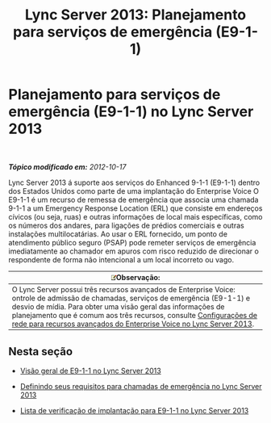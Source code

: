 ﻿---
title: 'Lync Server 2013: Planejamento para serviços de emergência (E9-1-1)'
TOCTitle: Planejamento para serviços de emergência (E9-1-1)
ms:assetid: 0a76f97b-474a-4bc1-8cd3-28c7e2bb57b9
ms:mtpsurl: https://technet.microsoft.com/pt-br/library/Gg398154(v=OCS.15)
ms:contentKeyID: 49305830
ms.date: 05/19/2016
mtps_version: v=OCS.15
ms.translationtype: HT
---

# Planejamento para serviços de emergência (E9-1-1) no Lync Server 2013

 

_**Tópico modificado em:** 2012-10-17_

Lync Server 2013 á suporte aos serviços do Enhanced 9-1-1 (E9-1-1) dentro dos Estados Unidos como parte de uma implantação do Enterprise Voice O E9-1-1 é um recurso de remessa de emergência que associa uma chamada 9-1-1 a um Emergency Response Location (ERL) que consiste em endereços cívicos (ou seja, ruas) e outras informações de local mais específicas, como os números dos andares, para ligações de prédios comerciais e outras instalações multilocatárias. Ao usar o ERL fornecido, um ponto de atendimento público seguro (PSAP) pode remeter serviços de emergência imediatamente ao chamador em apuros com risco reduzido de direcionar o respondente de forma não intencional a um local incorreto ou vago.

<table>
<thead>
<tr class="header">
<th><img src="images/Gg425756.note(OCS.15).gif" title="note" alt="note" />Observação:</th>
</tr>
</thead>
<tbody>
<tr class="odd">
<td>O Lync Server possui três recursos avançados de Enterprise Voice: ontrole de admissão de chamadas, serviços de emergência (E9-1-1) e desvio de mídia. Para obter uma visão geral das informações de planejamento que é comum aos três recursos, consulte <a href="lync-server-2013-network-settings-for-the-advanced-enterprise-voice-features.md">Configurações de rede para recursos avançados do Enterprise Voice no Lync Server 2013</a>.</td>
</tr>
</tbody>
</table>


## Nesta seção

  - [Visão geral de E9-1-1 no Lync Server 2013](lync-server-2013-overview-of-e9-1-1.md)

  - [Definindo seus requisitos para chamadas de emergência no Lync Server 2013](lync-server-2013-defining-your-requirements-for-emergency-calls.md)

  - [Lista de verificação de implantação para E9-1-1 no Lync Server 2013](lync-server-2013-deployment-checklist-for-e9-1-1.md)

